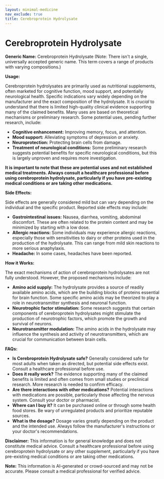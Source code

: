 ```yaml
---
layout: minimal-medicine
nav_exclude: true
title: Cerebroprotein Hydrolysate
---
```


# Cerebroprotein Hydrolysate

**Generic Name:** Cerebroprotein Hydrolysate (Note: There isn't a single, universally accepted generic name.  This term covers a range of products with varying compositions.)

**Usage:**

Cerebroprotein hydrolysates are primarily used as nutritional supplements, often marketed for cognitive function, mood support, and potentially neurological health.  Specific indications vary widely depending on the manufacturer and the exact composition of the hydrolysate.  It is *crucial* to understand that there is limited high-quality clinical evidence supporting many of the claimed benefits.  Many uses are based on theoretical mechanisms or preliminary research.  Some potential uses, pending further research, include:

* **Cognitive enhancement:**  Improving memory, focus, and attention.
* **Mood support:**  Alleviating symptoms of depression or anxiety.
* **Neuroprotection:**  Protecting brain cells from damage.
* **Treatment of neurological conditions:**  Some preliminary research suggests potential benefits for specific neurological conditions, but this is largely unproven and requires more investigation.

**It is important to note that these are potential uses and not established medical treatments.  Always consult a healthcare professional before using cerebroprotein hydrolysate, particularly if you have pre-existing medical conditions or are taking other medications.**

**Side Effects:**

Side effects are generally considered mild but can vary depending on the individual and the specific product.  Reported side effects may include:

* **Gastrointestinal issues:** Nausea, diarrhea, vomiting, abdominal discomfort.  These are often related to the protein content and may be minimized by starting with a low dose.
* **Allergic reactions:**  Some individuals may experience allergic reactions, especially those with sensitivities to dairy or other proteins used in the production of the hydrolysate.  This can range from mild skin reactions to more serious anaphylaxis.
* **Headache:** In some cases, headaches have been reported.


**How it Works:**

The exact mechanisms of action of cerebroprotein hydrolysates are not fully understood.  However, the proposed mechanisms include:

* **Amino acid supply:** The hydrolysate provides a source of readily available amino acids, which are the building blocks of proteins essential for brain function. Some specific amino acids may be theorized to play a role in neurotransmitter synthesis and neuronal function.
* **Neurotrophic factor stimulation:**  Some research suggests that certain components of cerebroprotein hydrolysates might stimulate the production of neurotrophic factors, which promote the growth and survival of neurons.
* **Neurotransmitter modulation:**  The amino acids in the hydrolysate may influence the synthesis and activity of neurotransmitters, which are crucial for communication between brain cells.


**FAQs:**

* **Is Cerebroprotein Hydrolysate safe?**  Generally considered safe for most adults when taken as directed, but potential side effects exist. Consult a healthcare professional before use.
* **Does it really work?**  The evidence supporting many of the claimed benefits is limited and often comes from small studies or preclinical research. More research is needed to confirm efficacy.
* **Are there interactions with other medications?**  Potential interactions with medications are possible, particularly those affecting the nervous system. Consult your doctor or pharmacist.
* **Where can I buy it?**  It can be purchased online or through some health food stores.  Be wary of unregulated products and prioritize reputable sources.
* **What is the dosage?**  Dosage varies greatly depending on the product and the intended use.  Always follow the manufacturer's instructions or your doctor's recommendations.

**Disclaimer:** This information is for general knowledge and does not constitute medical advice.  Consult a healthcare professional before using cerebroprotein hydrolysate or any other supplement, particularly if you have pre-existing medical conditions or are taking other medications.


**Note:** This information is AI-generated or crowd-sourced and may not be accurate. Please consult a medical professional for verified advice.